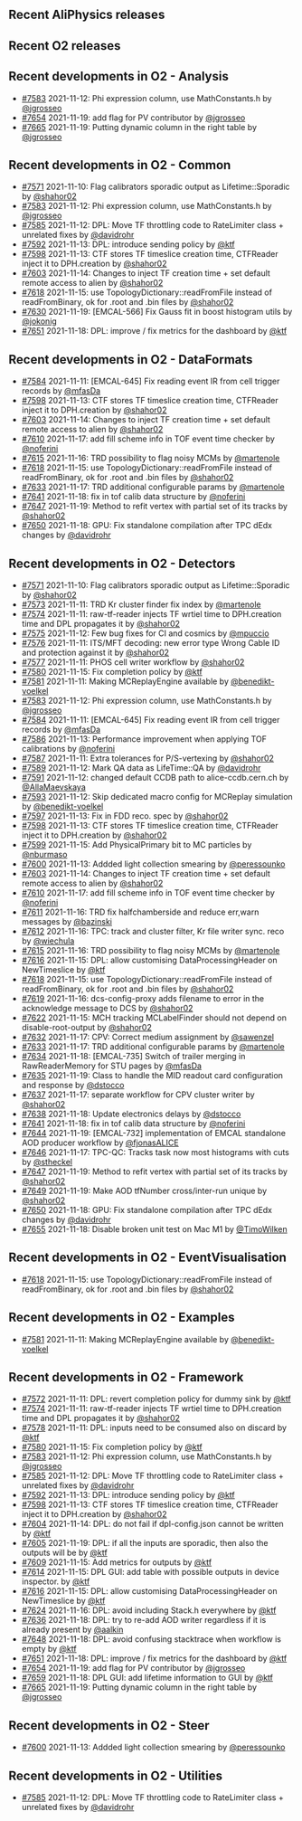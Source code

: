 ## Recent AliPhysics releases
## Recent O2 releases
## Recent developments in O2 - Analysis
- [\#7583](https://github.com/AliceO2Group/AliceO2/pull/7583) 2021-11-12: Phi expression column, use MathConstants.h by [@jgrosseo](https://github.com/jgrosseo)
- [\#7654](https://github.com/AliceO2Group/AliceO2/pull/7654) 2021-11-19: add flag for PV contributor by [@jgrosseo](https://github.com/jgrosseo)
- [\#7665](https://github.com/AliceO2Group/AliceO2/pull/7665) 2021-11-19: Putting dynamic column in the right table by [@jgrosseo](https://github.com/jgrosseo)
## Recent developments in O2 - Common
- [\#7571](https://github.com/AliceO2Group/AliceO2/pull/7571) 2021-11-10: Flag calibrators sporadic output as Lifetime::Sporadic by [@shahor02](https://github.com/shahor02)
- [\#7583](https://github.com/AliceO2Group/AliceO2/pull/7583) 2021-11-12: Phi expression column, use MathConstants.h by [@jgrosseo](https://github.com/jgrosseo)
- [\#7585](https://github.com/AliceO2Group/AliceO2/pull/7585) 2021-11-12: DPL: Move TF throttling code to RateLimiter class + unrelated fixes by [@davidrohr](https://github.com/davidrohr)
- [\#7592](https://github.com/AliceO2Group/AliceO2/pull/7592) 2021-11-13: DPL: introduce sending policy by [@ktf](https://github.com/ktf)
- [\#7598](https://github.com/AliceO2Group/AliceO2/pull/7598) 2021-11-13: CTF stores TF timeslice creation time, CTFReader inject it to DPH.creation  by [@shahor02](https://github.com/shahor02)
- [\#7603](https://github.com/AliceO2Group/AliceO2/pull/7603) 2021-11-14: Changes to inject TF creation time + set default remote access to alien by [@shahor02](https://github.com/shahor02)
- [\#7618](https://github.com/AliceO2Group/AliceO2/pull/7618) 2021-11-15: use TopologyDictionary::readFromFile instead of readFromBinary, ok for .root and .bin files by [@shahor02](https://github.com/shahor02)
- [\#7630](https://github.com/AliceO2Group/AliceO2/pull/7630) 2021-11-19: [EMCAL-566] Fix Gauss fit in boost histogram utils by [@jokonig](https://github.com/jokonig)
- [\#7651](https://github.com/AliceO2Group/AliceO2/pull/7651) 2021-11-18: DPL: improve / fix metrics for the dashboard  by [@ktf](https://github.com/ktf)
## Recent developments in O2 - DataFormats
- [\#7584](https://github.com/AliceO2Group/AliceO2/pull/7584) 2021-11-11: [EMCAL-645] Fix reading event IR from cell trigger records by [@mfasDa](https://github.com/mfasDa)
- [\#7598](https://github.com/AliceO2Group/AliceO2/pull/7598) 2021-11-13: CTF stores TF timeslice creation time, CTFReader inject it to DPH.creation  by [@shahor02](https://github.com/shahor02)
- [\#7603](https://github.com/AliceO2Group/AliceO2/pull/7603) 2021-11-14: Changes to inject TF creation time + set default remote access to alien by [@shahor02](https://github.com/shahor02)
- [\#7610](https://github.com/AliceO2Group/AliceO2/pull/7610) 2021-11-17: add fill scheme info in TOF event time checker by [@noferini](https://github.com/noferini)
- [\#7615](https://github.com/AliceO2Group/AliceO2/pull/7615) 2021-11-16: TRD possibility to flag noisy MCMs by [@martenole](https://github.com/martenole)
- [\#7618](https://github.com/AliceO2Group/AliceO2/pull/7618) 2021-11-15: use TopologyDictionary::readFromFile instead of readFromBinary, ok for .root and .bin files by [@shahor02](https://github.com/shahor02)
- [\#7633](https://github.com/AliceO2Group/AliceO2/pull/7633) 2021-11-17: TRD additional configurable params by [@martenole](https://github.com/martenole)
- [\#7641](https://github.com/AliceO2Group/AliceO2/pull/7641) 2021-11-18: fix in tof calib data structure by [@noferini](https://github.com/noferini)
- [\#7647](https://github.com/AliceO2Group/AliceO2/pull/7647) 2021-11-19: Method to refit vertex with partial set of its tracks by [@shahor02](https://github.com/shahor02)
- [\#7650](https://github.com/AliceO2Group/AliceO2/pull/7650) 2021-11-18: GPU: Fix standalone compilation after TPC dEdx changes by [@davidrohr](https://github.com/davidrohr)
## Recent developments in O2 - Detectors
- [\#7571](https://github.com/AliceO2Group/AliceO2/pull/7571) 2021-11-10: Flag calibrators sporadic output as Lifetime::Sporadic by [@shahor02](https://github.com/shahor02)
- [\#7573](https://github.com/AliceO2Group/AliceO2/pull/7573) 2021-11-11: TRD Kr cluster finder fix index by [@martenole](https://github.com/martenole)
- [\#7574](https://github.com/AliceO2Group/AliceO2/pull/7574) 2021-11-11: raw-tf-reader injects TF wrtiel time to DPH.creation time and DPL propagates it by [@shahor02](https://github.com/shahor02)
- [\#7575](https://github.com/AliceO2Group/AliceO2/pull/7575) 2021-11-12: Few bug fixes for CI and cosmics by [@mpuccio](https://github.com/mpuccio)
- [\#7576](https://github.com/AliceO2Group/AliceO2/pull/7576) 2021-11-11: ITS/MFT decoding: new error type Wrong Cable ID and protection against it by [@shahor02](https://github.com/shahor02)
- [\#7577](https://github.com/AliceO2Group/AliceO2/pull/7577) 2021-11-11: PHOS cell writer workflow by [@shahor02](https://github.com/shahor02)
- [\#7580](https://github.com/AliceO2Group/AliceO2/pull/7580) 2021-11-15: Fix completion policy by [@ktf](https://github.com/ktf)
- [\#7581](https://github.com/AliceO2Group/AliceO2/pull/7581) 2021-11-11: Making MCReplayEngine available by [@benedikt-voelkel](https://github.com/benedikt-voelkel)
- [\#7583](https://github.com/AliceO2Group/AliceO2/pull/7583) 2021-11-12: Phi expression column, use MathConstants.h by [@jgrosseo](https://github.com/jgrosseo)
- [\#7584](https://github.com/AliceO2Group/AliceO2/pull/7584) 2021-11-11: [EMCAL-645] Fix reading event IR from cell trigger records by [@mfasDa](https://github.com/mfasDa)
- [\#7586](https://github.com/AliceO2Group/AliceO2/pull/7586) 2021-11-13: Performance improvement when applying TOF calibrations by [@noferini](https://github.com/noferini)
- [\#7587](https://github.com/AliceO2Group/AliceO2/pull/7587) 2021-11-11: Extra tolerances for P/S-vertexing by [@shahor02](https://github.com/shahor02)
- [\#7589](https://github.com/AliceO2Group/AliceO2/pull/7589) 2021-11-12: Mark QA data as LifeTime::QA by [@davidrohr](https://github.com/davidrohr)
- [\#7591](https://github.com/AliceO2Group/AliceO2/pull/7591) 2021-11-12: changed default CCDB path to alice-ccdb.cern.ch by [@AllaMaevskaya](https://github.com/AllaMaevskaya)
- [\#7593](https://github.com/AliceO2Group/AliceO2/pull/7593) 2021-11-12: Skip dedicated macro config for MCReplay simulation by [@benedikt-voelkel](https://github.com/benedikt-voelkel)
- [\#7597](https://github.com/AliceO2Group/AliceO2/pull/7597) 2021-11-13: Fix in FDD reco. spec by [@shahor02](https://github.com/shahor02)
- [\#7598](https://github.com/AliceO2Group/AliceO2/pull/7598) 2021-11-13: CTF stores TF timeslice creation time, CTFReader inject it to DPH.creation  by [@shahor02](https://github.com/shahor02)
- [\#7599](https://github.com/AliceO2Group/AliceO2/pull/7599) 2021-11-15: Add PhysicalPrimary bit to MC particles by [@nburmaso](https://github.com/nburmaso)
- [\#7600](https://github.com/AliceO2Group/AliceO2/pull/7600) 2021-11-13: Addded light collection smearing by [@peressounko](https://github.com/peressounko)
- [\#7603](https://github.com/AliceO2Group/AliceO2/pull/7603) 2021-11-14: Changes to inject TF creation time + set default remote access to alien by [@shahor02](https://github.com/shahor02)
- [\#7610](https://github.com/AliceO2Group/AliceO2/pull/7610) 2021-11-17: add fill scheme info in TOF event time checker by [@noferini](https://github.com/noferini)
- [\#7611](https://github.com/AliceO2Group/AliceO2/pull/7611) 2021-11-16: TRD fix halfchamberside and reduce err,warn messages by [@bazinski](https://github.com/bazinski)
- [\#7612](https://github.com/AliceO2Group/AliceO2/pull/7612) 2021-11-16: TPC: track and cluster filter, Kr file writer sync. reco by [@wiechula](https://github.com/wiechula)
- [\#7615](https://github.com/AliceO2Group/AliceO2/pull/7615) 2021-11-16: TRD possibility to flag noisy MCMs by [@martenole](https://github.com/martenole)
- [\#7616](https://github.com/AliceO2Group/AliceO2/pull/7616) 2021-11-15: DPL: allow customising DataProcessingHeader on NewTimeslice by [@ktf](https://github.com/ktf)
- [\#7618](https://github.com/AliceO2Group/AliceO2/pull/7618) 2021-11-15: use TopologyDictionary::readFromFile instead of readFromBinary, ok for .root and .bin files by [@shahor02](https://github.com/shahor02)
- [\#7619](https://github.com/AliceO2Group/AliceO2/pull/7619) 2021-11-16: dcs-config-proxy adds filename to error in the acknowledge message to DCS by [@shahor02](https://github.com/shahor02)
- [\#7622](https://github.com/AliceO2Group/AliceO2/pull/7622) 2021-11-15: MCH tracking MCLabelFinder should not depend on disable-root-output by [@shahor02](https://github.com/shahor02)
- [\#7632](https://github.com/AliceO2Group/AliceO2/pull/7632) 2021-11-17: CPV: Correct medium assignment by [@sawenzel](https://github.com/sawenzel)
- [\#7633](https://github.com/AliceO2Group/AliceO2/pull/7633) 2021-11-17: TRD additional configurable params by [@martenole](https://github.com/martenole)
- [\#7634](https://github.com/AliceO2Group/AliceO2/pull/7634) 2021-11-18: [EMCAL-735] Switch of trailer merging in RawReaderMemory for STU pages by [@mfasDa](https://github.com/mfasDa)
- [\#7635](https://github.com/AliceO2Group/AliceO2/pull/7635) 2021-11-19: Class to handle the MID readout card configuration and response by [@dstocco](https://github.com/dstocco)
- [\#7637](https://github.com/AliceO2Group/AliceO2/pull/7637) 2021-11-17: separate workflow for CPV cluster writer by [@shahor02](https://github.com/shahor02)
- [\#7638](https://github.com/AliceO2Group/AliceO2/pull/7638) 2021-11-18: Update electronics delays by [@dstocco](https://github.com/dstocco)
- [\#7641](https://github.com/AliceO2Group/AliceO2/pull/7641) 2021-11-18: fix in tof calib data structure by [@noferini](https://github.com/noferini)
- [\#7644](https://github.com/AliceO2Group/AliceO2/pull/7644) 2021-11-19: [EMCAL-732] implementation of EMCAL standalone AOD producer workflow by [@fjonasALICE](https://github.com/fjonasALICE)
- [\#7646](https://github.com/AliceO2Group/AliceO2/pull/7646) 2021-11-17: TPC-QC: Tracks task now most histograms with cuts by [@stheckel](https://github.com/stheckel)
- [\#7647](https://github.com/AliceO2Group/AliceO2/pull/7647) 2021-11-19: Method to refit vertex with partial set of its tracks by [@shahor02](https://github.com/shahor02)
- [\#7649](https://github.com/AliceO2Group/AliceO2/pull/7649) 2021-11-19: Make AOD tfNumber cross/inter-run unique by [@shahor02](https://github.com/shahor02)
- [\#7650](https://github.com/AliceO2Group/AliceO2/pull/7650) 2021-11-18: GPU: Fix standalone compilation after TPC dEdx changes by [@davidrohr](https://github.com/davidrohr)
- [\#7655](https://github.com/AliceO2Group/AliceO2/pull/7655) 2021-11-18: Disable broken unit test on Mac M1 by [@TimoWilken](https://github.com/TimoWilken)
## Recent developments in O2 - EventVisualisation
- [\#7618](https://github.com/AliceO2Group/AliceO2/pull/7618) 2021-11-15: use TopologyDictionary::readFromFile instead of readFromBinary, ok for .root and .bin files by [@shahor02](https://github.com/shahor02)
## Recent developments in O2 - Examples
- [\#7581](https://github.com/AliceO2Group/AliceO2/pull/7581) 2021-11-11: Making MCReplayEngine available by [@benedikt-voelkel](https://github.com/benedikt-voelkel)
## Recent developments in O2 - Framework
- [\#7572](https://github.com/AliceO2Group/AliceO2/pull/7572) 2021-11-11: DPL: revert completion policy for dummy sink by [@ktf](https://github.com/ktf)
- [\#7574](https://github.com/AliceO2Group/AliceO2/pull/7574) 2021-11-11: raw-tf-reader injects TF wrtiel time to DPH.creation time and DPL propagates it by [@shahor02](https://github.com/shahor02)
- [\#7578](https://github.com/AliceO2Group/AliceO2/pull/7578) 2021-11-11: DPL: inputs need to be consumed also on discard by [@ktf](https://github.com/ktf)
- [\#7580](https://github.com/AliceO2Group/AliceO2/pull/7580) 2021-11-15: Fix completion policy by [@ktf](https://github.com/ktf)
- [\#7583](https://github.com/AliceO2Group/AliceO2/pull/7583) 2021-11-12: Phi expression column, use MathConstants.h by [@jgrosseo](https://github.com/jgrosseo)
- [\#7585](https://github.com/AliceO2Group/AliceO2/pull/7585) 2021-11-12: DPL: Move TF throttling code to RateLimiter class + unrelated fixes by [@davidrohr](https://github.com/davidrohr)
- [\#7592](https://github.com/AliceO2Group/AliceO2/pull/7592) 2021-11-13: DPL: introduce sending policy by [@ktf](https://github.com/ktf)
- [\#7598](https://github.com/AliceO2Group/AliceO2/pull/7598) 2021-11-13: CTF stores TF timeslice creation time, CTFReader inject it to DPH.creation  by [@shahor02](https://github.com/shahor02)
- [\#7604](https://github.com/AliceO2Group/AliceO2/pull/7604) 2021-11-14: DPL: do not fail if dpl-config.json cannot be written by [@ktf](https://github.com/ktf)
- [\#7605](https://github.com/AliceO2Group/AliceO2/pull/7605) 2021-11-19: DPL: if all the inputs are sporadic, then also the outputs will be by [@ktf](https://github.com/ktf)
- [\#7609](https://github.com/AliceO2Group/AliceO2/pull/7609) 2021-11-15: Add metrics for outputs by [@ktf](https://github.com/ktf)
- [\#7614](https://github.com/AliceO2Group/AliceO2/pull/7614) 2021-11-15: DPL GUI: add table with possible outputs in device inspector. by [@ktf](https://github.com/ktf)
- [\#7616](https://github.com/AliceO2Group/AliceO2/pull/7616) 2021-11-15: DPL: allow customising DataProcessingHeader on NewTimeslice by [@ktf](https://github.com/ktf)
- [\#7624](https://github.com/AliceO2Group/AliceO2/pull/7624) 2021-11-16: DPL: avoid including Stack.h everywhere by [@ktf](https://github.com/ktf)
- [\#7636](https://github.com/AliceO2Group/AliceO2/pull/7636) 2021-11-18: DPL: try to re-add AOD writer regardless if it is already present by [@aalkin](https://github.com/aalkin)
- [\#7648](https://github.com/AliceO2Group/AliceO2/pull/7648) 2021-11-18: DPL: avoid confusing stacktrace when workflow is empty by [@ktf](https://github.com/ktf)
- [\#7651](https://github.com/AliceO2Group/AliceO2/pull/7651) 2021-11-18: DPL: improve / fix metrics for the dashboard  by [@ktf](https://github.com/ktf)
- [\#7654](https://github.com/AliceO2Group/AliceO2/pull/7654) 2021-11-19: add flag for PV contributor by [@jgrosseo](https://github.com/jgrosseo)
- [\#7659](https://github.com/AliceO2Group/AliceO2/pull/7659) 2021-11-18: DPL GUI: add lifetime information to GUI by [@ktf](https://github.com/ktf)
- [\#7665](https://github.com/AliceO2Group/AliceO2/pull/7665) 2021-11-19: Putting dynamic column in the right table by [@jgrosseo](https://github.com/jgrosseo)
## Recent developments in O2 - Steer
- [\#7600](https://github.com/AliceO2Group/AliceO2/pull/7600) 2021-11-13: Addded light collection smearing by [@peressounko](https://github.com/peressounko)
## Recent developments in O2 - Utilities
- [\#7585](https://github.com/AliceO2Group/AliceO2/pull/7585) 2021-11-12: DPL: Move TF throttling code to RateLimiter class + unrelated fixes by [@davidrohr](https://github.com/davidrohr)
